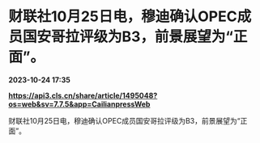 # 财联社10月25日电，穆迪确认OPEC成员国安哥拉评级为B3，前景展望为“正面”。

**2023-10-24 17:35**

**https://api3.cls.cn/share/article/1495048?os=web&sv=7.7.5&app=CailianpressWeb**

财联社10月25日电，穆迪确认OPEC成员国安哥拉评级为B3，前景展望为“正面”。
